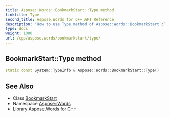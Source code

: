 ```yaml
---
title: Aspose::Words::BookmarkStart::Type method
linktitle: Type
second_title: Aspose.Words for C++ API Reference
description: 'How to use Type method of Aspose::Words::BookmarkStart class in C++.'
type: docs
weight: 1000
url: /cpp/aspose.words/bookmarkstart/type/
---
```

## BookmarkStart::Type method




```cpp
static const System::TypeInfo & Aspose::Words::BookmarkStart::Type()
```

## See Also

* Class [BookmarkStart](../)
* Namespace [Aspose::Words](../../)
* Library [Aspose.Words for C++](../../../)
